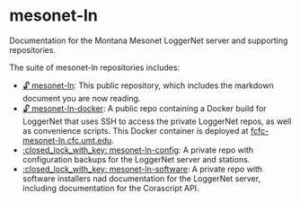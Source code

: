 # mesonet-ln
Documentation for the Montana Mesonet LoggerNet server and supporting repositories.

The suite of mesonet-ln repositories includes:

  - [:unlock: mesonet-ln](.): This public repository, which includes the markdown document you are now reading.
  - [:unlock: mesonet-ln-docker](https://github.com/mt-climate-office/mesonet-ln-docker): A public repo containing a Docker build for LoggerNet that uses SSH to access the private LoggerNet repos, as well as convenience scripts. This Docker container is deployed at [fcfc-mesonet-ln.cfc.umt.edu](http://fcfc-mesonet-ln.cfc.umt.edu).
  - [:closed\_lock\_with\_key: mesonet-ln-config](https://github.com/mt-climate-office/mesonet-ln-config): A private repo with configuration backups for the LoggerNet server and stations.
  - [:closed\_lock\_with\_key: mesonet-ln-software](https://github.com/mt-climate-office/mesonet-ln-software): A private repo with software installers nad documentation for the LoggerNet server, including documentation for the Corascript API.
  